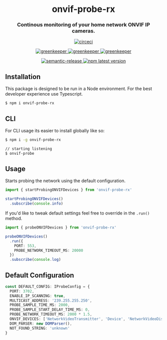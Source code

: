 <h1 align="center" style="border-bottom: none;">onvif-probe-rx</h1>
<h3 align="center">Continous monitoring of your home network ONVIF IP cameras.</h3>
<p align="center">
  <a href="https://circleci.com/gh/patrickmichalina/onvif-probe-rx">
    <img alt="circeci" src="https://circleci.com/gh/patrickmichalina/onvif-probe-rx.svg?style=shield">
  </a>
  <!-- <a href="https://codeclimate.com/github/patrickmichalina/onvif-probe-rx/test_coverage">
    <img src="https://api.codeclimate.com/v1/badges/f40c9fff2927e49c3ea2/test_coverage" />
  </a>
  <a href="https://codeclimate.com/github/patrickmichalina/onvif-probe-rx/maintainability">
    <img alt="codeclimate" src="https://api.codeclimate.com/v1/badges/f40c9fff2927e49c3ea2/maintainability">
  </a> -->
</p>
<p align="center">
  <a href="https://greenkeeper.io">
    <img alt="greenkeeper" src="https://badges.greenkeeper.io/semantic-release/semantic-release.svg">
  </a>
  <a href="https://david-dm.org/patrickmichalina/onvif-probe-rx">
    <img alt="greenkeeper" src="https://david-dm.org/patrickmichalina/onvif-probe-rx/status.svg">
  </a>
  <a href="https://david-dm.org/patrickmichalina/onvif-probe-rx?type=dev">
    <img alt="greenkeeper" src="https://david-dm.org/patrickmichalina/onvif-probe-rx/dev-status.svg">
  </a>
</p>
<p align="center">
  <a href="https://github.com/semantic-release/semantic-release">
    <img alt="semantic-release" src="https://img.shields.io/badge/%20%20%F0%9F%93%A6%F0%9F%9A%80-semantic--release-e10079.svg">
  </a>
  <a href="https://www.npmjs.com/package/onvif-probe-rx">
    <img alt="npm latest version" src="https://img.shields.io/npm/v/onvif-probe-rx/latest.svg">
  </a>
</p>


## Installation
This package is designed to be run in a Node environment. For the best developer experience use Typescript.
```sh
$ npm i onvif-probe-rx
```

## CLI
For CLI usage its easier to install globally like so:
```sh
$ npm i -g onvif-probe-rx

// starting listening
$ onvif-probe
```

## Usage
Starts probing the network using the default configuration.
```ts
import { startProbingONVIFDevices } from 'onvif-probe-rx'

startProbingONVIFDevices()
  .subscribe(console.info)
```

If you'd like to tweak default settings feel free to override in the `.run()` method.

```ts
import { probeONVIFDevices } from 'onvif-probe-rx'

probeONVIFDevices()
  .run({
    PORT: 553,
    PROBE_NETWORK_TIMEOUT_MS: 20000
  })
  .subscribe(console.log)
```

## Default Configuration
```ts
const DEFAULT_CONFIG: IProbeConfig = {
  PORT: 3702,
  ENABLE_IP_SCANNING: true,
  MULTICAST_ADDRESS: '239.255.255.250',
  PROBE_SAMPLE_TIME_MS: 2000,
  PROBE_SAMPLE_START_DELAY_TIME_MS: 0,
  PROBE_NETWORK_TIMEOUT_MS: 2000 * 1.5,
  ONVIF_DEVICES: ['NetworkVideoTransmitter', 'Device', 'NetworkVideoDisplay'],
  DOM_PARSER: new DOMParser(),
  NOT_FOUND_STRING: 'unknown'
}
```
